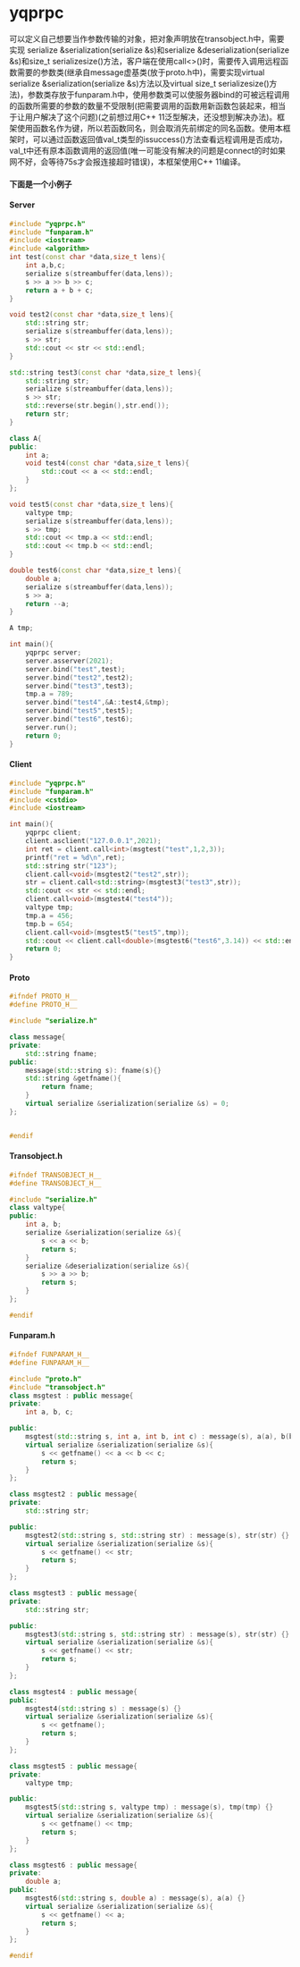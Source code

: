 # yqprpc

可以定义自己想要当作参数传输的对象，把对象声明放在transobject.h中，需要实现 serialize &serialization(serialize &s)和serialize &deserialization(serialize &s)和size_t serializesize()方法，客户端在使用call<>()时，需要传入调用远程函数需要的参数类(继承自message虚基类(放于proto.h中)，需要实现virtual serialize &serialization(serialize &s)方法以及virtual size_t serializesize()方法)，参数类存放于funparam.h中，使用参数类可以使服务器bind的可被远程调用的函数所需要的参数的数量不受限制(把需要调用的函数用新函数包装起来，相当于让用户解决了这个问题)(之前想过用C++ 11泛型解决，还没想到解决办法)。框架使用函数名作为键，所以若函数同名，则会取消先前绑定的同名函数。使用本框架时，可以通过函数返回值val_t类型的issuccess()方法查看远程调用是否成功，val_t中还有原本函数调用的返回值(唯一可能没有解决的问题是connect的时如果网不好，会等待75s才会报连接超时错误)，本框架使用C++ 11编译。

#### 下面是一个小例子

#### Server

```C++
#include "yqprpc.h"
#include "funparam.h"
#include <iostream>
#include <algorithm>
int test(const char *data,size_t lens){
    int a,b,c;
    serialize s(streambuffer(data,lens));
    s >> a >> b >> c;
    return a + b + c;
}

void test2(const char *data,size_t lens){
    std::string str;
    serialize s(streambuffer(data,lens));
    s >> str;
    std::cout << str << std::endl;
}

std::string test3(const char *data,size_t lens){
    std::string str;
    serialize s(streambuffer(data,lens));
    s >> str;
    std::reverse(str.begin(),str.end());
    return str;
}

class A{
public:
    int a;
    void test4(const char *data,size_t lens){
        std::cout << a << std::endl;
    }
};

void test5(const char *data,size_t lens){
    valtype tmp;
    serialize s(streambuffer(data,lens));
    s >> tmp;
    std::cout << tmp.a << std::endl;
    std::cout << tmp.b << std::endl;
}

double test6(const char *data,size_t lens){
    double a;
    serialize s(streambuffer(data,lens));
    s >> a;
    return --a;
}

A tmp;

int main(){
    yqprpc server;
    server.asserver(2021);
    server.bind("test",test);
    server.bind("test2",test2);
    server.bind("test3",test3);
    tmp.a = 789;
    server.bind("test4",&A::test4,&tmp);
    server.bind("test5",test5);
    server.bind("test6",test6);
    server.run();
    return 0;
}
```

#### Client

```C++
#include "yqprpc.h"
#include "funparam.h"
#include <cstdio>
#include <iostream>

int main(){
    yqprpc client;
    client.asclient("127.0.0.1",2021);
    int ret = client.call<int>(msgtest("test",1,2,3));
    printf("ret = %d\n",ret);
    std::string str("123");
    client.call<void>(msgtest2("test2",str));
    str = client.call<std::string>(msgtest3("test3",str));
    std::cout << str << std::endl;
    client.call<void>(msgtest4("test4"));
    valtype tmp;
    tmp.a = 456;
    tmp.b = 654;
    client.call<void>(msgtest5("test5",tmp));
    std::cout << client.call<double>(msgtest6("test6",3.14)) << std::endl;
    return 0;
}
```

#### Proto

```C++
#ifndef PROTO_H__
#define PROTO_H__

#include "serialize.h"

class message{
private:
    std::string fname;
public:
    message(std::string s): fname(s){}
    std::string &getfname(){
        return fname;
    }
    virtual serialize &serialization(serialize &s) = 0;
};


#endif
```

#### Transobject.h

```C++
#ifndef TRANSOBJECT_H__
#define TRANSOBJECT_H__

#include "serialize.h"
class valtype{
public:
    int a, b;
    serialize &serialization(serialize &s){
        s << a << b;
        return s;
    }
    serialize &deserialization(serialize &s){
        s >> a >> b;
        return s;
    }
};

#endif
```

#### Funparam.h

```C++
#ifndef FUNPARAM_H__
#define FUNPARAM_H__

#include "proto.h"
#include "transobject.h"
class msgtest : public message{
private:
    int a, b, c;

public:
    msgtest(std::string s, int a, int b, int c) : message(s), a(a), b(b), c(c) {}
    virtual serialize &serialization(serialize &s){
        s << getfname() << a << b << c;
        return s;
    }
};

class msgtest2 : public message{
private:
    std::string str;

public:
    msgtest2(std::string s, std::string str) : message(s), str(str) {}
    virtual serialize &serialization(serialize &s){
        s << getfname() << str;
        return s;
    }
};

class msgtest3 : public message{
private:
    std::string str;

public:
    msgtest3(std::string s, std::string str) : message(s), str(str) {}
    virtual serialize &serialization(serialize &s){
        s << getfname() << str;
        return s;
    }
};

class msgtest4 : public message{
public:
    msgtest4(std::string s) : message(s) {}
    virtual serialize &serialization(serialize &s){
        s << getfname();
        return s;
    }
};

class msgtest5 : public message{
private:
    valtype tmp;

public:
    msgtest5(std::string s, valtype tmp) : message(s), tmp(tmp) {}
    virtual serialize &serialization(serialize &s){
        s << getfname() << tmp;
        return s;
    }
};

class msgtest6 : public message{
private:
    double a;
public:
    msgtest6(std::string s, double a) : message(s), a(a) {}
    virtual serialize &serialization(serialize &s){
        s << getfname() << a;
        return s;
    }
};

#endif
```
